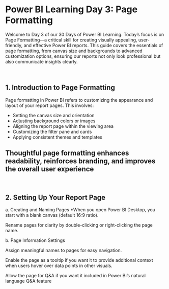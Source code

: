 <h1>Power BI Learning Day 3: Page Formatting</h1>

<P>
  Welcome to Day 3 of our 30 Days of Power BI Learning. Today’s focus is on Page Formatting—a critical skill for creating visually appealing, user-friendly, and effective Power BI reports. This guide covers the essentials of page formatting, from canvas size and backgrounds to advanced customization options, ensuring our reports not only look professional but also communicate insights clearly.
</P>

</br>
<h2>1. Introduction to Page Formatting</h2>
<p>
  Page formatting in Power BI refers to customizing the appearance and layout of your report pages. This involves:

  * Setting the canvas size and orientation
  * Adjusting background colors or images
  * Aligning the report page within the viewing area
  * Customizing the filter pane and cards
  * Applying consistent themes and templates
## Thoughtful page formatting enhances readability, reinforces branding, and improves the overall user experience
</p>
<br>
<h2>2. Setting Up Your Report Page</h2>
<p>
a. Creating and Naming Pages
  *When you open Power BI Desktop, you start with a blank canvas (default 16:9 ratio).
    


Rename pages for clarity by double-clicking or right-clicking the page name.

b. Page Information Settings

Assign meaningful names to pages for easy navigation.

Enable the page as a tooltip if you want it to provide additional context when users hover over data points in other visuals.

Allow the page for Q&A if you want it included in Power BI’s natural language Q&A feature
</p>
